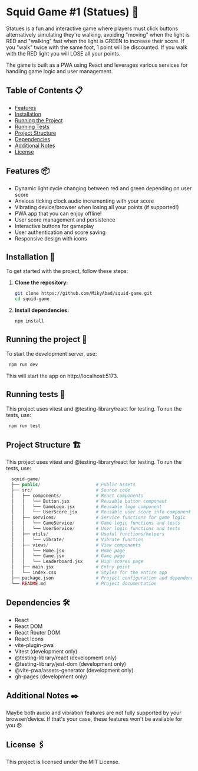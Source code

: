 # Squid Game #1 (Statues) 🐙

Statues is a fun and interactive game where players must click buttons alternatively simulating they're walking, avoiding "moving" when the light is RED and "walking" fast when the light is GREEN to increase their score. If you "walk" twice with the same foot, 1 point will be discounted. If you walk with the RED light you will LOSE all your points.

The game is built as a PWA using React and leverages various services for handling game logic and user management.

## Table of Contents 📋

- [Features](#features)
- [Installation](#installation)
- [Running the Project](#running-the-project)
- [Running Tests](#running-tests)
- [Project Structure](#project-structure)
- [Dependencies](#dependencies)
- [Additional Notes](#additional-notes)
- [License](#license)

## Features 📦

- Dynamic light cycle changing between red and green depending on user score
- Anxious ticking clock audio incrementing with your score
- Vibrating device/browser when losing all your points (if supported!)
- PWA app that you can enjoy offline!
- User score management and persistence
- Interactive buttons for gameplay
- User authentication and score saving
- Responsive design with icons

## Installation 🔧

To get started with the project, follow these steps:

1. **Clone the repository:**

   ```sh
   git clone https://github.com/MikyAbad/squid-game.git
   cd squid-game
   ```

2. **Install dependencies:**
   ```sh
   npm install
   ```

## Running the project 🚀

To start the development server, use:

```sh
 npm run dev
```

This will start the app on http://localhost:5173.

## Running tests 🧪

This project uses vitest and @testing-library/react for testing. To run the tests, use:

```sh
 npm run test
```

## Project Structure 🏗️

This project uses vitest and @testing-library/react for testing. To run the tests, use:

```php
  squid-game/
  ├── public/                     # Public assets
  ├── src/                        # Source code
  │   ├── components/             # React components
  │   │   └── Button.jsx          # Reusable button component
  │   │   └── GameLogo.jsx        # Reusable logo component
  │   │   └── UserScore.jsx       # Reusable user score info component
  │   ├── services/               # Service functions for game logic
  │   │   └── GameService/        # Game logic functions and tests
  │   │   └── UserService/        # User login functions and tests
  │   ├── utils/                  # Useful functions/helpers
  │   │   └── vibrate/            # Vibrate function
  │   ├── views/                  # View components
  │   │   └── Home.jsx            # Home page
  │   │   └── Game.jsx            # Game page
  │   │   └── Leaderboard.jsx     # High scores page
  │   ├── main.jsx                # Entry point
  │   └── index.css               # Styles for the entire app
  ├── package.json                # Project configuration and dependencies
  └── README.md                   # Project documentation
```

## Dependencies 🛠️

- React
- React DOM
- React Router DOM
- React Icons
- vite-plugin-pwa
- Vitest (development only)
- @testing-library/react (development only)
- @testing-library/jest-dom (development only)
- @vite-pwa/assets-generator (development only)
- gh-pages (development only)

## Additional Notes ✒️

Maybe both audio and vibration features are not fully supported by your browser/device. If that's your case, these features won't be available for you 😞

## License 🖇️

This project is licensed under the MIT License.
